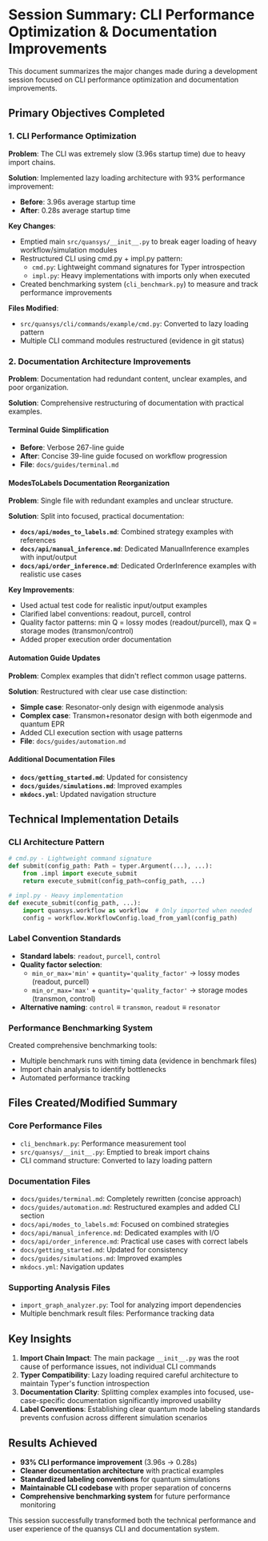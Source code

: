 # Session Summary: CLI Performance Optimization & Documentation Improvements

This document summarizes the major changes made during a development session focused on CLI performance optimization and documentation improvements.

## Primary Objectives Completed

### 1. CLI Performance Optimization
**Problem**: The CLI was extremely slow (3.96s startup time) due to heavy import chains.

**Solution**: Implemented lazy loading architecture with 93% performance improvement:
- **Before**: 3.96s average startup time
- **After**: 0.28s average startup time

**Key Changes**:
- Emptied main `src/quansys/__init__.py` to break eager loading of heavy workflow/simulation modules
- Restructured CLI using cmd.py + impl.py pattern:
  - `cmd.py`: Lightweight command signatures for Typer introspection
  - `impl.py`: Heavy implementations with imports only when executed
- Created benchmarking system (`cli_benchmark.py`) to measure and track performance improvements

**Files Modified**:
- `src/quansys/cli/commands/example/cmd.py`: Converted to lazy loading pattern
- Multiple CLI command modules restructured (evidence in git status)

### 2. Documentation Architecture Improvements
**Problem**: Documentation had redundant content, unclear examples, and poor organization.

**Solution**: Comprehensive restructuring of documentation with practical examples.

#### Terminal Guide Simplification
- **Before**: Verbose 267-line guide
- **After**: Concise 39-line guide focused on workflow progression
- **File**: `docs/guides/terminal.md`

#### ModesToLabels Documentation Reorganization
**Problem**: Single file with redundant examples and unclear structure.

**Solution**: Split into focused, practical documentation:
- **`docs/api/modes_to_labels.md`**: Combined strategy examples with references
- **`docs/api/manual_inference.md`**: Dedicated ManualInference examples with input/output
- **`docs/api/order_inference.md`**: Dedicated OrderInference examples with realistic use cases

**Key Improvements**:
- Used actual test code for realistic input/output examples
- Clarified label conventions: readout, purcell, control
- Quality factor patterns: min Q = lossy modes (readout/purcell), max Q = storage modes (transmon/control)
- Added proper execution order documentation

#### Automation Guide Updates
**Problem**: Complex examples that didn't reflect common usage patterns.

**Solution**: Restructured with clear use case distinction:
- **Simple case**: Resonator-only design with eigenmode analysis
- **Complex case**: Transmon+resonator design with both eigenmode and quantum EPR
- Added CLI execution section with usage patterns
- **File**: `docs/guides/automation.md`

#### Additional Documentation Files
- **`docs/getting_started.md`**: Updated for consistency
- **`docs/guides/simulations.md`**: Improved examples
- **`mkdocs.yml`**: Updated navigation structure

## Technical Implementation Details

### CLI Architecture Pattern
```python
# cmd.py - Lightweight command signature
def submit(config_path: Path = typer.Argument(...), ...):
    from .impl import execute_submit
    return execute_submit(config_path=config_path, ...)

# impl.py - Heavy implementation  
def execute_submit(config_path, ...):
    import quansys.workflow as workflow  # Only imported when needed
    config = workflow.WorkflowConfig.load_from_yaml(config_path)
```

### Label Convention Standards
- **Standard labels**: `readout`, `purcell`, `control`
- **Quality factor selection**:
  - `min_or_max='min'` + `quantity='quality_factor'` → lossy modes (readout, purcell)
  - `min_or_max='max'` + `quantity='quality_factor'` → storage modes (transmon, control)
- **Alternative naming**: `control` ≡ `transmon`, `readout` ≡ `resonator`

### Performance Benchmarking System
Created comprehensive benchmarking tools:
- Multiple benchmark runs with timing data (evidence in benchmark files)
- Import chain analysis to identify bottlenecks
- Automated performance tracking

## Files Created/Modified Summary

### Core Performance Files
- `cli_benchmark.py`: Performance measurement tool
- `src/quansys/__init__.py`: Emptied to break import chains
- CLI command structure: Converted to lazy loading pattern

### Documentation Files
- `docs/guides/terminal.md`: Completely rewritten (concise approach)
- `docs/guides/automation.md`: Restructured examples and added CLI section
- `docs/api/modes_to_labels.md`: Focused on combined strategies
- `docs/api/manual_inference.md`: Dedicated examples with I/O
- `docs/api/order_inference.md`: Practical use cases with correct labels
- `docs/getting_started.md`: Updated for consistency
- `docs/guides/simulations.md`: Improved examples
- `mkdocs.yml`: Navigation updates

### Supporting Analysis Files
- `import_graph_analyzer.py`: Tool for analyzing import dependencies
- Multiple benchmark result files: Performance tracking data

## Key Insights

1. **Import Chain Impact**: The main package `__init__.py` was the root cause of performance issues, not individual CLI commands
2. **Typer Compatibility**: Lazy loading required careful architecture to maintain Typer's function introspection
3. **Documentation Clarity**: Splitting complex examples into focused, use-case-specific documentation significantly improved usability
4. **Label Conventions**: Establishing clear quantum mode labeling standards prevents confusion across different simulation scenarios

## Results Achieved

- **93% CLI performance improvement** (3.96s → 0.28s)
- **Cleaner documentation architecture** with practical examples
- **Standardized labeling conventions** for quantum simulations
- **Maintainable CLI codebase** with proper separation of concerns
- **Comprehensive benchmarking system** for future performance monitoring

This session successfully transformed both the technical performance and user experience of the quansys CLI and documentation system.